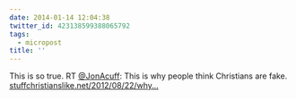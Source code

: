 ```yaml
---
date: 2014-01-14 12:04:38
twitter_id: 423138599388065792
tags:
  - micropost
title: ''
---
```


This is so true. RT [@JonAcuff](https://twitter.com/JonAcuff): This is why people think Christians are fake. [stuffchristianslike.net/2012/08/22/why…](http://stuffchristianslike.net/2012/08/22/why-people-think-christians-are-fake/)
